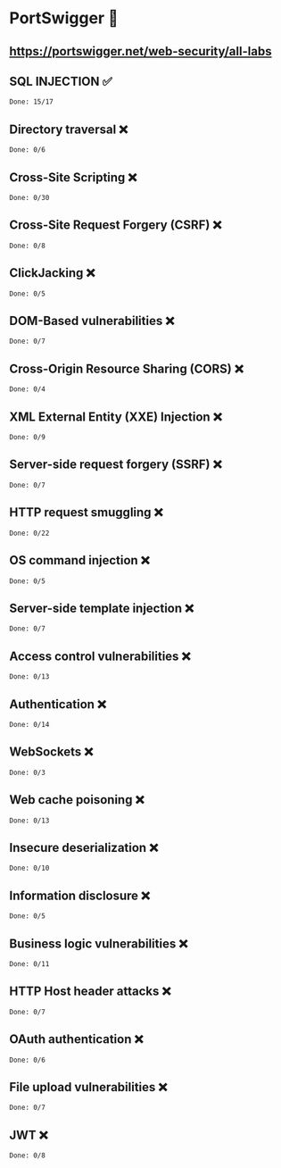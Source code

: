 # PortSwigger 💯
## https://portswigger.net/web-security/all-labs

## SQL INJECTION ✅
    Done: 15/17

## Directory traversal ❌
    Done: 0/6

## Cross-Site Scripting ❌
    Done: 0/30

## Cross-Site Request Forgery (CSRF) ❌
    Done: 0/8

## ClickJacking ❌
    Done: 0/5

## DOM-Based vulnerabilities ❌
    Done: 0/7

## Cross-Origin Resource Sharing (CORS) ❌
    Done: 0/4

## XML External Entity (XXE) Injection ❌
    Done: 0/9

## Server-side request forgery (SSRF) ❌
    Done: 0/7

## HTTP request smuggling ❌
    Done: 0/22

## OS command injection ❌
    Done: 0/5

## Server-side template injection ❌
    Done: 0/7

## Access control vulnerabilities ❌
    Done: 0/13

## Authentication ❌
    Done: 0/14

## WebSockets ❌
    Done: 0/3

## Web cache poisoning ❌
    Done: 0/13

## Insecure deserialization ❌
    Done: 0/10

## Information disclosure ❌
    Done: 0/5

## Business logic vulnerabilities ❌
    Done: 0/11

## HTTP Host header attacks ❌
    Done: 0/7

## OAuth authentication ❌
    Done: 0/6

## File upload vulnerabilities ❌
    Done: 0/7

## JWT ❌
    Done: 0/8
